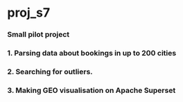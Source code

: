 # proj_s7

### Small pilot project

### 1. Parsing data about bookings in up to 200 cities
### 2. Searching for outliers.
### 3. Making GEO visualisation on Apache Superset 
